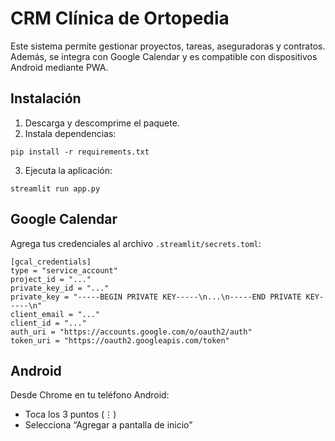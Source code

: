 # CRM Clínica de Ortopedia

Este sistema permite gestionar proyectos, tareas, aseguradoras y contratos. Además, se integra con Google Calendar y es compatible con dispositivos Android mediante PWA.

## Instalación

1. Descarga y descomprime el paquete.
2. Instala dependencias:
```
pip install -r requirements.txt
```
3. Ejecuta la aplicación:
```
streamlit run app.py
```

## Google Calendar
Agrega tus credenciales al archivo `.streamlit/secrets.toml`:

```
[gcal_credentials]
type = "service_account"
project_id = "..."
private_key_id = "..."
private_key = "-----BEGIN PRIVATE KEY-----\n...\n-----END PRIVATE KEY-----\n"
client_email = "..."
client_id = "..."
auth_uri = "https://accounts.google.com/o/oauth2/auth"
token_uri = "https://oauth2.googleapis.com/token"
```

## Android
Desde Chrome en tu teléfono Android:
- Toca los 3 puntos (⋮)
- Selecciona “Agregar a pantalla de inicio”
